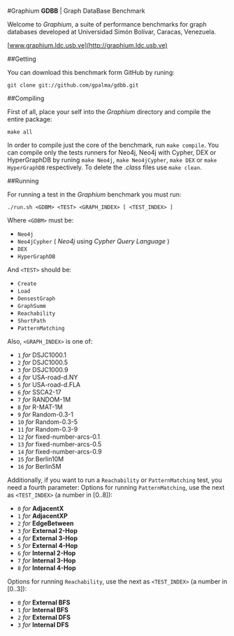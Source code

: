 #Graphium
**GDBB** | Graph DataBase Benchmark

Welcome to *Graphium*, a suite of performance benchmarks for graph databases developed at Universidad Simón Bolívar, Caracas, Venezuela.

[www.graphium.ldc.usb.ve](http://graphium.ldc.usb.ve)

##Getting

You can download this benchmark form GitHub by runing:

    git clone git://github.com/gpalma/gdbb.git

##Compiling

First of all, place your self into the *Graphium* directory and compile the entire package:

    make all

In order to compile just the core of the benchmark, run `make compile`. You can compile only the tests runners for Neo4j, Neo4j with Cypher, DEX or HyperGraphDB by runing `make Neo4j`, `make Neo4jCypher`, `make DEX` or `make HyperGraphDB` respectively. To delete the _.class_ files use `make clean`.

##Running

For running a test in the *Graphium* benchmark you must run:

    ./run.sh <GDBM> <TEST> <GRAPH_INDEX> [ <TEST_INDEX> ]

Where `<GDBM>` must be:

- `Neo4j`
- `Neo4jCypher` ( _Neo4j_ using _Cypher Query Language_ )
- `DEX`
- `HyperGraphDB`

And `<TEST>` should be:

- `Create`
- `Load`
- `DensestGraph`
- `GraphSumm`
- `Reachability`
- `ShortPath`
- `PatternMatching`

Also, `<GRAPH_INDEX>` is one of:

- `1` _for_ DSJC1000.1
- `2` _for_ DSJC1000.5
- `3` _for_ DSJC1000.9
- `4` _for_ USA-road-d.NY
- `5` _for_ USA-road-d.FLA
- `6` _for_ SSCA2-17
- `7` _for_ RANDOM-1M
- `8` _for_ R-MAT-1M
- `9` _for_ Random-0.3-1
- `10` _for_ Random-0.3-5
- `11` _for_ Random-0.3-9
- `12` _for_ fixed-number-arcs-0.1
- `13` _for_ fixed-number-arcs-0.5
- `14` _for_ fixed-number-arcs-0.9
- `15` _for_ Berlin10M
- `16` _for_ Berlin5M

Additionally, if you want to run a `Reachability` or `PatternMatching` test, you need a fourth parameter:
Options for running `PatternMatching`, use the next as `<TEST_INDEX>` (a number in [0..8]):

- `0` _for_ **AdjacentX**
- `1` _for_ **AdjacentXP**
- `2` _for_ **EdgeBetween**
- `3` _for_ **External 2-Hop**
- `4` _for_ **External 3-Hop**
- `5` _for_ **External 4-Hop**
- `6` _for_ **Internal 2-Hop**
- `7` _for_ **Internal 3-Hop**
- `8` _for_ **Internal 4-Hop**

Options for running `Reachability`, use the next as `<TEST_INDEX>` (a number in [0..3]):

- `0` _for_ **External BFS**
- `1` _for_ **Internal BFS**
- `2` _for_ **External DFS**
- `3` _for_ **Internal DFS**
